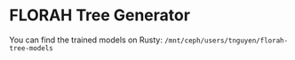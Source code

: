 # FLORAH Tree Generator

You can find the trained models on Rusty: `/mnt/ceph/users/tnguyen/florah-tree-models`